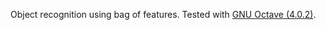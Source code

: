 Object recognition using bag of features. Tested with [GNU Octave (4.0.2)](https://www.gnu.org/software/octave/).
